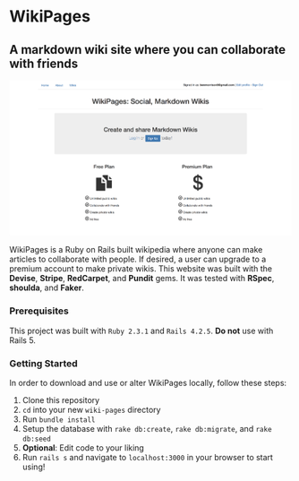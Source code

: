 # WikiPages
## A markdown wiki site where you can collaborate with friends

![](app/assets/images/wiki_pages_home.png)

WikiPages is a Ruby on Rails built wikipedia where anyone can make articles to collaborate with people. If desired, a user can upgrade to a premium account to make private wikis. This website was built with the **Devise**, **Stripe**, **RedCarpet**, and **Pundit** gems. It was tested with **RSpec**, **shoulda**, and **Faker**.

### Prerequisites

This project was built with `Ruby 2.3.1` and `Rails 4.2.5`. **Do not** use with Rails 5.

### Getting Started

In order to download and use or alter WikiPages locally, follow these steps:

1. Clone this repository
2. `cd` into your new `wiki-pages` directory
3. Run `bundle install`
4. Setup the database with `rake db:create`, `rake db:migrate`, and `rake db:seed`
5. **Optional**: Edit code to your liking
6. Run `rails s` and navigate to `localhost:3000` in your browser to start using!
